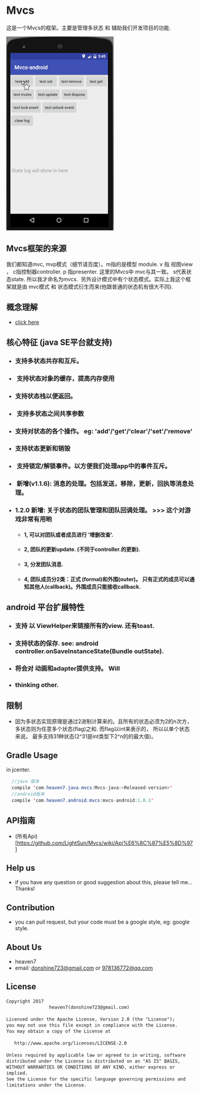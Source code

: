 # Mvcs
这是一个Mvcs的框架。主要是管理多状态 和 辅助我们开发项目的功能.

<img src="/imgs/mvcs_android_base.gif" alt="Demo Screen Capture" width="287px" height="518px" />

## Mvcs框架的来源
我们都知道mvc, mvp模式（细节请百度）。m指的是模型 module. v 指 视图view ， c指控制器controller. p 指presenter.
这里的Mvcs中 mvc与其一致。 s代表状态state. 所以我才命名为mvcs.  另外设计模式中有个状态模式。实际上我这个框架就是由
mvc模式 和 状态模式衍生而来(他跟普通的状态机有很大不同).

## 概念理解
- [click here](https://github.com/LightSun/Mvcs/wiki/%E7%9B%B8%E5%85%B3%E6%A6%82%E5%BF%B5%E7%9A%84%E7%90%86%E8%A7%A3)

## 核心特征 (java SE平台就支持)
- ###  支持多状态共存和互斥。
- ###  支持状态对象的缓存，提高内存使用
- ###  支持状态栈以便返回。
- ###  支持多状态之间共享参数
- ###  支持对状态的各个操作。 eg: 'add'/'get'/'clear'/'set'/'remove'
- ###  支持状态更新和销毁
- ###  支持锁定/解锁事件。以方便我们处理app中的事件互斥。
- ###  新增(v1.1.6): 消息的处理。包括发送，移除，更新，回执等消息处理。
- ###  <h3>1.2.0 新增: 关于状态的团队管理和团队回调处理。 >>> 这个对游戏非常有用哟</h3> 
   - #### 1, 可以对团队或者成员进行 ‘增删改查’.
   - #### 2, 团队的更新update. (不同于controller.的更新).
   - #### 3, 分发团队消息.
   - #### 4, 团队成员分2类：正式 (formal)和外围(outer)。 只有正式的成员可以通知其他人(callback)。外围成员只能接收callback.

## android 平台扩展特性
- ### 支持 以 ViewHelper来链接所有的view. 还有toast.
- ### 支持状态的保存. see: android controller.onSaveInstanceState(Bundle outState).
- ### 将会对 动画和adapter提供支持。 Will
- ### thinking other.

## 限制
- 因为多状态实现原理是通过2进制计算来的。且所有的状态必须为2的n次方，多状态则为任意多个状态(flag)之和. 而flag以int来表示的， 所以以单个状态来说。
  最多支持31种状态(2^31是int类型下2^n的的最大值)。

## Gradle Usage
in jcenter.
```java
  //java 版本
  compile 'com.heaven7.java.mvcs:Mvcs-java:<Released-version>'
  //android版本
  compile 'com.heaven7.android.mvcs:mvcs-android:1.0.1'

```
## API指南
 - (所有Api)[https://github.com/LightSun/Mvcs/wiki/Api%E6%8C%87%E5%8D%97]

## Help us
   * if you have any question or good suggestion about this, please tell me... Thanks!
   
## Contribution
 * you can pull request, but your code must be a google style, eg:  google style.
   
## About Us
   * heaven7 
   * email: donshine723@gmail.com or 978136772@qq.com   

## License

    Copyright 2017  
                    heaven7(donshine723@gmail.com)

    Licensed under the Apache License, Version 2.0 (the "License");
    you may not use this file except in compliance with the License.
    You may obtain a copy of the License at

       http://www.apache.org/licenses/LICENSE-2.0

    Unless required by applicable law or agreed to in writing, software
    distributed under the License is distributed on an "AS IS" BASIS,
    WITHOUT WARRANTIES OR CONDITIONS OF ANY KIND, either express or implied.
    See the License for the specific language governing permissions and
    limitations under the License.


